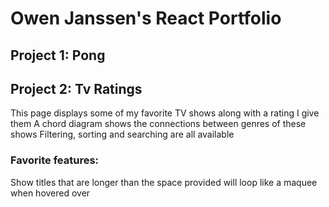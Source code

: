 # Owen Janssen's React Portfolio

## Project 1: Pong


## Project 2: Tv Ratings
This page displays some of my favorite TV shows along with a rating I give them
A chord diagram shows the connections between genres of these shows
Filtering, sorting and searching are all available

### Favorite features:
Show titles that are longer than the space provided will loop like a maquee when hovered over